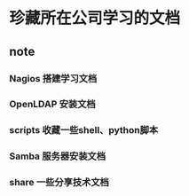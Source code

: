 # 珍藏所在公司学习的文档
## note 

### Nagios 搭建学习文档



### OpenLDAP 安装文档 

### scripts 收藏一些shell、python脚本

### Samba 服务器安装文档

### share 一些分享技术文档
